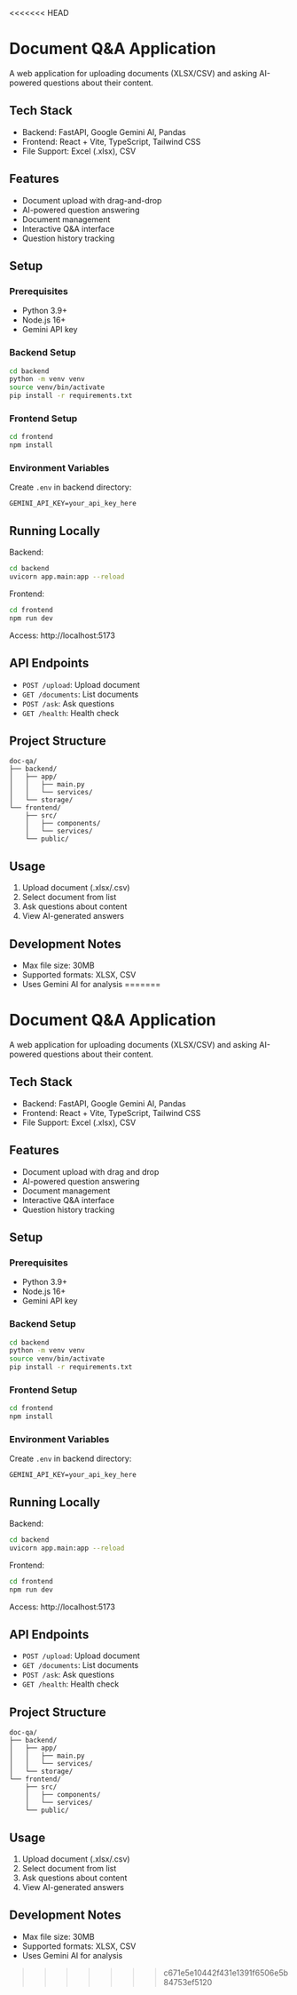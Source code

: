 <<<<<<< HEAD
# Document Q&A Application

A web application for uploading documents (XLSX/CSV) and asking AI-powered questions about their content.

## Tech Stack

- Backend: FastAPI, Google Gemini AI, Pandas
- Frontend: React + Vite, TypeScript, Tailwind CSS
- File Support: Excel (.xlsx), CSV

## Features

- Document upload with drag-and-drop
- AI-powered question answering
- Document management
- Interactive Q&A interface
- Question history tracking

## Setup

### Prerequisites
- Python 3.9+
- Node.js 16+
- Gemini API key

### Backend Setup
```bash
cd backend
python -m venv venv
source venv/bin/activate 
pip install -r requirements.txt
```

### Frontend Setup
```bash
cd frontend
npm install
```

### Environment Variables
Create `.env` in backend directory:
```
GEMINI_API_KEY=your_api_key_here
```

## Running Locally

Backend:
```bash
cd backend
uvicorn app.main:app --reload
```

Frontend:
```bash
cd frontend
npm run dev
```

Access: http://localhost:5173

## API Endpoints

- `POST /upload`: Upload document
- `GET /documents`: List documents
- `POST /ask`: Ask questions
- `GET /health`: Health check

## Project Structure

```
doc-qa/
├── backend/
│   ├── app/
│   │   ├── main.py
│   │   └── services/
│   └── storage/
└── frontend/
    ├── src/
    │   ├── components/
    │   └── services/
    └── public/
```

## Usage

1. Upload document (.xlsx/.csv)
2. Select document from list
3. Ask questions about content
4. View AI-generated answers

## Development Notes

- Max file size: 30MB
- Supported formats: XLSX, CSV
- Uses Gemini AI for analysis
=======
# Document Q&A Application

A web application for uploading documents (XLSX/CSV) and asking AI-powered questions about their content.

## Tech Stack

- Backend: FastAPI, Google Gemini AI, Pandas
- Frontend: React + Vite, TypeScript, Tailwind CSS
- File Support: Excel (.xlsx), CSV

## Features

- Document upload with drag and drop
- AI-powered question answering
- Document management
- Interactive Q&A interface
- Question history tracking

## Setup

### Prerequisites
- Python 3.9+
- Node.js 16+
- Gemini API key

### Backend Setup
```bash
cd backend
python -m venv venv
source venv/bin/activate 
pip install -r requirements.txt
```

### Frontend Setup
```bash
cd frontend
npm install
```

### Environment Variables
Create `.env` in backend directory:
```
GEMINI_API_KEY=your_api_key_here
```

## Running Locally

Backend:
```bash
cd backend
uvicorn app.main:app --reload
```

Frontend:
```bash
cd frontend
npm run dev
```

Access: http://localhost:5173

## API Endpoints

- `POST /upload`: Upload document
- `GET /documents`: List documents
- `POST /ask`: Ask questions
- `GET /health`: Health check

## Project Structure

```
doc-qa/
├── backend/
│   ├── app/
│   │   ├── main.py
│   │   └── services/
│   └── storage/
└── frontend/
    ├── src/
    │   ├── components/
    │   └── services/
    └── public/
```

## Usage

1. Upload document (.xlsx/.csv)
2. Select document from list
3. Ask questions about content
4. View AI-generated answers

## Development Notes

- Max file size: 30MB
- Supported formats: XLSX, CSV
- Uses Gemini AI for analysis
>>>>>>> c671e5e10442f431e1391f6506e5b84753ef5120
